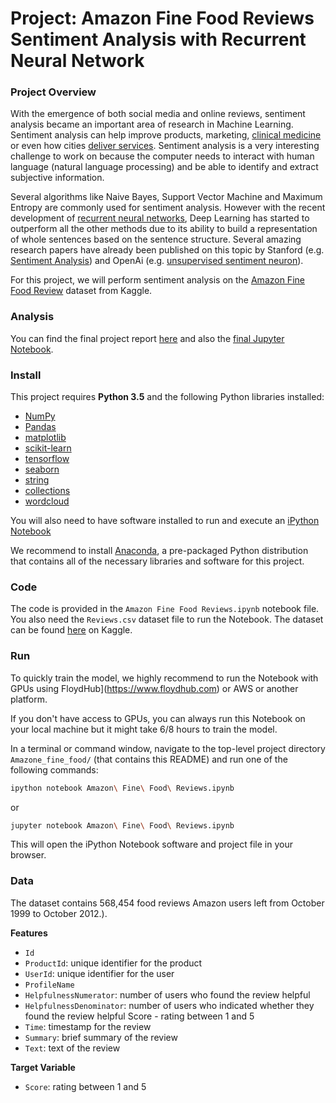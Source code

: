 # Project: Amazon Fine Food Reviews Sentiment Analysis with Recurrent Neural Network


### Project Overview

With the emergence of both social media and online reviews, sentiment analysis became an important area of research in Machine Learning. Sentiment analysis can help improve products, marketing, [clinical medicine](https://www.ncbi.nlm.nih.gov/pubmed/25982909) or even how cities  [deliver services](http://thegovlab.org/smart-cities-smart-citizens/). Sentiment analysis is a very interesting challenge to work on because the computer needs to interact with human language (natural language processing) and be able to identify and extract subjective information.

Several algorithms like Naive Bayes, Support Vector Machine and Maximum Entropy are commonly used for sentiment analysis. However with the recent development of [recurrent neural networks](http://karpathy.github.io/2015/05/21/rnn-effectiveness/), Deep Learning has started to outperform all the other methods due to its ability to build a representation of whole sentences based on the sentence structure. Several amazing research papers have already been published on this topic by Stanford (e.g. [Sentiment Analysis](https://nlp.stanford.edu/sentiment/])) and OpenAi (e.g. [unsupervised sentiment neuron](https://blog.openai.com/unsupervised-sentiment-neuron/#sentimentneuron])).

For this project, we will perform sentiment analysis on the [Amazon Fine Food Review](https://www.kaggle.com/snap/amazon-fine-food-reviews) dataset from Kaggle.

### Analysis
You can find the final project report [here](https://github.com/man007yadav/RNN-Amazon-Fine-Food-Reviews/blob/master/Report/Fine_Food_Review_Sentiment_Analysis_Report.md) and also the [final Jupyter Notebook](https://github.com/man007yadav/RNN-Amazon-Fine-Food-Reviews/blob/master/Amazon%20Fine%20Food%20Reviews.ipynb).

### Install

This project requires **Python 3.5** and the following Python libraries installed:

- [NumPy](http://www.numpy.org/)
- [Pandas](http://pandas.pydata.org)
- [matplotlib](http://matplotlib.org/)
- [scikit-learn](http://scikit-learn.org/stable/)
- [tensorflow](https://www.tensorflow.org/)
- [seaborn](https://seaborn.pydata.org/)
- [string](https://docs.python.org/3.5/library/string.html)
- [collections](https://docs.python.org/3.3/library/collections.html)
- [wordcloud](https://github.com/amueller/word_cloud)

You will also need to have software installed to run and execute an [iPython Notebook](http://ipython.org/notebook.html)

We recommend to install [Anaconda](https://www.continuum.io/downloads), a pre-packaged Python distribution that contains all of the necessary libraries and software for this project.

### Code

The code is provided in the `Amazon Fine Food Reviews.ipynb` notebook file. You also need the `Reviews.csv` dataset file to run the Notebook. The dataset can be found [here](https://www.kaggle.com/snap/amazon-fine-food-reviews) on Kaggle.

### Run

To quickly train the model, we highly recommend to run the Notebook with GPUs using FloydHub](https://www.floydhub.com) or AWS or another platform.

If you don't have access to GPUs, you can always run this Notebook on your local machine but it might take 6/8 hours to train the model.

In a terminal or command window, navigate to the top-level project directory `Amazone_fine_food/` (that contains this README) and run one of the following commands:

```bash
ipython notebook Amazon\ Fine\ Food\ Reviews.ipynb
```  
or
```bash
jupyter notebook Amazon\ Fine\ Food\ Reviews.ipynb
```

This will open the iPython Notebook software and project file in your browser.

### Data

The dataset contains 568,454 food reviews Amazon users left from October 1999 to October 2012.).

**Features**
- `Id`
- `ProductId`: unique identifier for the product
- `UserId`: unique identifier for the user
- `ProfileName`
- `HelpfulnessNumerator`: number of users who found the review helpful
- `HelpfulnessDenominator`: number of users who indicated whether they found the review helpful
Score - rating between 1 and 5
- `Time`: timestamp for the review
- `Summary`: brief summary of the review
- `Text`: text of the review

**Target Variable**
- `Score`: rating between 1 and 5

